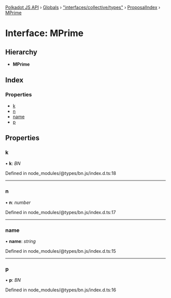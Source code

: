 [Polkadot JS API](../README.md) › [Globals](../globals.md) › ["interfaces/collective/types"](../modules/_interfaces_collective_types_.md) › [ProposalIndex](_interfaces_collective_types_.proposalindex.md) › [MPrime](_interfaces_collective_types_.proposalindex.mprime.md)

# Interface: MPrime

## Hierarchy

* **MPrime**

## Index

### Properties

* [k](_interfaces_collective_types_.proposalindex.mprime.md#k)
* [n](_interfaces_collective_types_.proposalindex.mprime.md#n)
* [name](_interfaces_collective_types_.proposalindex.mprime.md#name)
* [p](_interfaces_collective_types_.proposalindex.mprime.md#p)

## Properties

###  k

• **k**: *BN*

Defined in node_modules/@types/bn.js/index.d.ts:18

___

###  n

• **n**: *number*

Defined in node_modules/@types/bn.js/index.d.ts:17

___

###  name

• **name**: *string*

Defined in node_modules/@types/bn.js/index.d.ts:15

___

###  p

• **p**: *BN*

Defined in node_modules/@types/bn.js/index.d.ts:16
